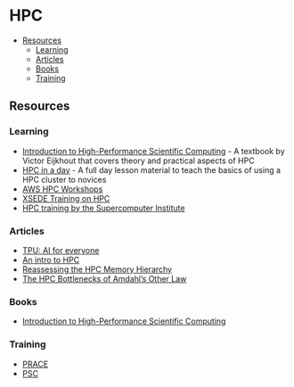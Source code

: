 # HPC

- [Resources](#resources)
  - [Learning](#learning)
  - [Articles](#articles)
  - [Books](#books)
  - [Training](#training)

## Resources

### Learning

- [Introduction to High-Performance Scientific Computing](https://pages.tacc.utexas.edu/~eijkhout/istc/istc.html) - A textbook by Victor Eijkhout that covers theory and practical aspects of HPC
- [HPC in a day](https://github.com/psteinb/hpc-in-a-day) - A full day lesson material to teach the basics of using a HPC cluster to novices
- [AWS HPC Workshops](https://www.hpcworkshops.com/)
- [XSEDE Training on HPC](https://portal.xsede.org/online-training)
- [HPC training by the Supercomputer Institute](https://www.lanl.gov/projects/national-security-education-center/information-science-technology/summer-schools/cscnsi/)

### Articles

- [TPU: AI for everyone](https://storage.googleapis.com/nexttpu/index.html)
- [An intro to HPC](https://www.rambus.com/blogs/an-introduction-to-hpc-computing/)
- [Reassessing the HPC Memory Hierarchy](https://www.rambus.com/blogs/reassessing-the-hpc-memory-hierarchy/)
- [The HPC Bottlenecks of Amdahl’s Other Law](https://www.rambus.com/blogs/the-hpc-bottlenecks-of-amdahls-other-law/)

### Books

- [Introduction to High-Performance Scientific Computing](http://pages.tacc.utexas.edu/~eijkhout/istc/html/index.html)

### Training

- [PRACE](https://prace-ri.eu/training-support/training/)
- [PSC](http://psc.edu/resources-for-users/training/)